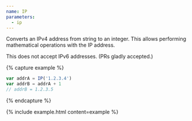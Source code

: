 ```yaml
---
name: IP
parameters:
  - ip
---
```


Converts an IPv4 address from string to an integer. This allows performing mathematical operations with the IP address.

This does not accept IPv6 addresses. (PRs gladly accepted.)

{% capture example %}
```js
var addrA = IP('1.2.3.4')
var addrB = addrA + 1
// addrB = 1.2.3.5
```
{% endcapture %}

{% include example.html content=example %}
